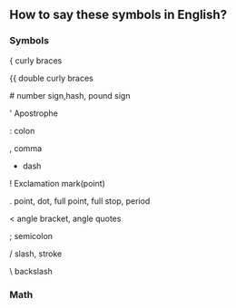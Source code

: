 ## How to say these symbols in English?

### Symbols

{  curly braces  

{{ double curly braces  

\#   number sign,hash, pound sign  

'  Apostrophe

:  colon

, comma

- dash

! Exclamation mark(point)

. point, dot, full point, full stop, period

< angle bracket, angle quotes

; semicolon

/ slash, stroke

\ backslash



### Math 
